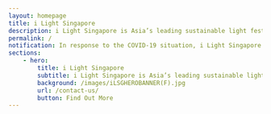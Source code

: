 ```yaml
---
layout: homepage
title: i Light Singapore
description: i Light Singapore is Asia’s leading sustainable light festival
permalink: /
notification: In response to the COVID-19 situation, i Light Singapore 2020 has been cancelled.
sections:
    - hero:
        title: i Light Singapore
        subtitle: i Light Singapore is Asia’s leading sustainable light festival
        background: /images/iLSGHEROBANNER(F).jpg
        url: /contact-us/
        button: Find Out More 
---
```

